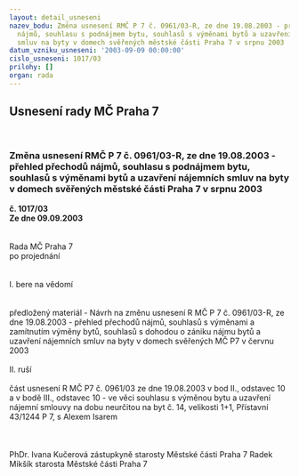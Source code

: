 ```yaml
---
layout: detail_usneseni
nazev_bodu: Změna usnesení RMČ P 7 č. 0961/03-R, ze dne 19.08.2003 - přehled přechodů
  nájmů, souhlasu s podnájmem bytu, souhlasů s výměnami bytů a uzavření nájemních
  smluv na byty v domech svěřených městské části Praha 7 v srpnu 2003
datum_vzniku_usneseni: '2003-09-09 00:00:00'
cislo_usneseni: 1017/03
prilohy: []
organ: rada
---
```

<div id="ucUsn_pList" class="usn">
	<span><h2>Usnesení rady MČ Praha 7 </h2>
<br></span><div class="standBody">
<span><h3>Změna usnesení RMČ P 7 č. 0961/03-R, ze dne 19.08.2003 - přehled přechodů nájmů, souhlasu s podnájmem bytu, souhlasů s výměnami bytů a uzavření nájemních smluv na byty v domech svěřených městské části Praha 7 v srpnu 2003</h3></span><div class="center">
		<strong>č. 1017/03</strong><br>
	</div>
<div class="center">
		<strong>Ze dne 09.09.2003</strong><br><br>
	</div>
<br>Rada MČ Praha 7<br>po projednání<br><br><br>I.	bere na vědomí<br><br> <br>předložený materiál - Návrh na změnu usnesení R MČ P 7 č. 0961/03-R, ze dne 19.08.2003 - přehled přechodů nájmů, souhlasů s výměnami a zamítnutím výměny bytů, souhlasů s dohodou o zániku nájmu bytů a uzavření nájemních smluv na byty v domech svěřených MČ P7 v červnu 2003 <br><br>II.	ruší <br><br>část usnesení R MČ P7 č. 0961/03 ze dne 19.08.2003 v bod II., odstavec 10 a v bodě III., odstavec 10 - ve věci souhlasu s výměnou bytu a uzavření nájemní smlouvy na dobu neurčitou na byt č. 14, velikosti 1+1, Přístavní 43/1244 P 7, s Alexem Isarem<br><br> <br>	<br>PhDr. Ivana Kučerová zástupkyně starosty Městské části Praha 7	 Radek Mikšík starosta Městské části Praha 7<br>	<br><br>
</div>
</div>